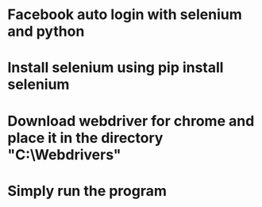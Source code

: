 # Facebook auto login with selenium and python
# Install selenium using pip install selenium
# Download webdriver for chrome and place it in the directory "C:\Webdrivers\"
# Simply run the program
